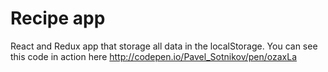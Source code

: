 # Recipe app

React and Redux app that storage all data in the localStorage. You can see this code in action here http://codepen.io/Pavel_Sotnikov/pen/ozaxLa
